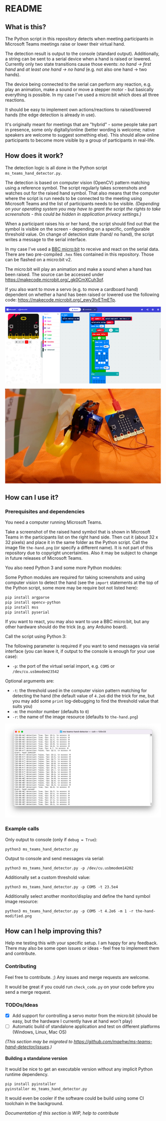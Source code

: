 # README

## What is this?

The Python script in this repository detects when meeting participants in Microsoft Teams meetings raise or lower their virtual hand.

The detection result is output to the console (standard output). Additionally, a string can be sent to a serial device when a hand is raised or lowered. Currently only two state transitions cause those events: *no hand → first hand* and *at least one hand → no hand* (e.g. not also one hand → two hands).

The device being connected to the serial can perform any reaction, e.g. play an animation, make a sound or move a stepper motor - but basically everything is possible. In my case I've used a micro:bit which does all three reactions.

It should be easy to implement own actions/reactions to raised/lowered hands (the edge detection is already in use).

It's originally meant for meetings that are "hybrid" - some people take part in presence, some only digitally/online (better wording is welcome; native speakers are welcome to suggest something else). This should allow online participants to become more visible by a group of participants in real-life.

## How does it work?

The detection logic is all done in the Python script `ms_teams_hand_detector.py`.

The detection is based on computer vision (OpenCV) pattern matching using a reference symbol. The script regularly takes screenshots and watches out for the raised hand symbol. That also means that the computer where the script is run needs to be connected to the meeting using Microsoft Teams and the list of participants needs to be visible. *(Depending on your operating system you may have to grant the script the rights to take screenshots - this could be hidden in application privacy settings.)*

When a participant raises his or her hand, the script should find out that the symbol is visible on the screen - depending on a specific, configurable threshold value. On change of detection state (hand/ no hand), the script writes a message to the serial interface.

In my case I've used a [BBC micro:bit](https://microbit.org/) to receive and react on the serial data. There are two pre-compiled `.hex` files contained in this repository. Those can be flashed on a micro:bit v2.

The micro:bit will play an animation and make a sound when a hand has been raised. The source can be accessed under https://makecode.microbit.org/_gk0CmXCuh3of.

If you also want to move a servo (e.g. to move a cardboard hand) dependent on whether a hand has been raised or lowered use the following code: https://makecode.microbit.org/_ewy3tvETmETp.

![Blocks shown in Microsoft MakeCode for micro:bit](microbit-ide.png)

![Prototype with lowered hand](prototype_hand_lowered.jpg)



## How can I use it?

### Prerequisites and dependencies

You need a computer running Microsoft Teams.

Take a screenshot of the raised hand symbol that is shown in Microsoft Teams in the participants list on the right hand side. Then cut it (about 32 x 32 pixels) and place it in the same folder as the Python script. Call the image file `the-hand.png` (or specify a different name). It is not part of this repository due to copyright uncertainties. Also it may be subject to change in future releases of Microsoft Teams.

You also need Python 3 and some more Python modules:

Some Python modules are required for taking screenshots and using computer vision to detect the hand (see the `import` statements at the top of the Python script, some more may be require bot not listed here):

```
pip install argparse
pip install opencv-python
pip install mss
pip install pyserial
```

If you want to react, you may also want to use a BBC micro:bit, but any other hardware should do the trick (e.g. any  Arduino board).


Call the script using Python 3:

The following parameter is required if you want to send messages via serial interface (you can leave it, if output to the console is enough for your use case):

* `-p`: the port of the virtual serial import, e.g. `COM5` or `/dev/cu.usbmodem23542`

Optional arguments are:

* `-t`: the threshold used in the computer vision pattern matching for detecting the hand (the default value of `4.2e6` did the trick for me, but you may add some `print` log-debugging to find the threshold value that suits you)
* `-m`: the monitor number (defaults to `0`)
* `-r`: the name of the image resource (defaults to `the-hand.png`)


![Screenshot of the script's standard output in a terminal](executed-script.png)

### Example calls

Only output to console (only if `debug = True`):

```
python3 ms_teams_hand_detector.py
```

Output to console and send messages via serial:

```
python3 ms_teams_hand_detector.py -p /dev/cu.usbmodem14202
```

Additionally set a custom threshold value:

```
python3 ms_teams_hand_detector.py -p COM5 -t 23.5e4
```

Additionally select another monitor/display and define the hand symbol image resource:

```
python3 ms_teams_hand_detector.py -p COM5 -t 4.2e6 -m 1 -r the-hand-modified.png
```

## How can I help improving this?

Help me testing this with your specific setup. I am happy for any feedback. There may also be some open issues or ideas - feel free to implement them and contribute.

### Contributing

Feel free to contribute. ;) Any issues and merge requests are welcome.

It would be great if you could run `check_code.py` on your code before you send a merge request.

### TODOs/Ideas

- [x] Add support for controlling a servo motor from the micro:bit (should be easy, but the hardware I currently have at hand won't play)
- [ ] Automatic build of standalone application and test on different platforms (Windows, Linux, Mac OS)

*(This section may be migrated to https://github.com/maehw/ms-teams-hand-detector/issues.)*

#### Building a standalone version

It would be nice to get an executable version without any implicit Python runtime dependency.

```
pip install pyinstaller
pyinstaller ms_teams_hand_detector.py
```

It would even be cooler if the software could be build using some CI toolchain in the background.

*Documentation of this section is WIP, help to contribute*
